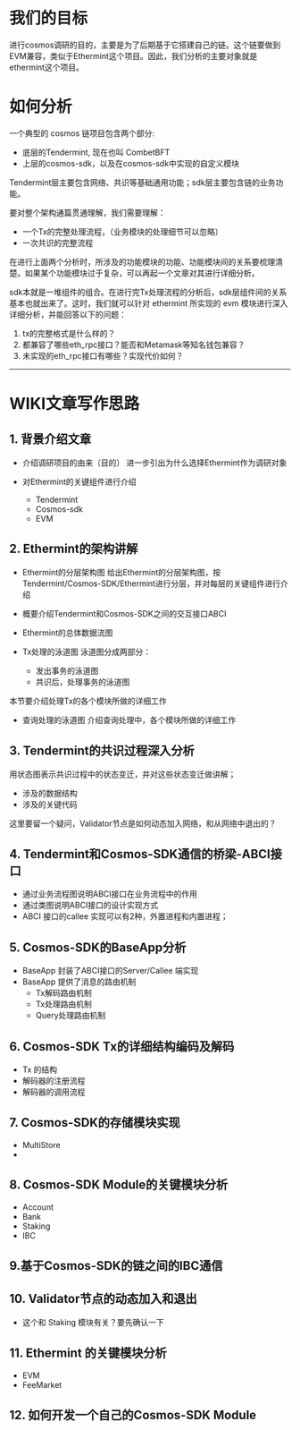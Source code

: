 # 我们的目标

进行cosmos调研的目的，主要是为了后期基于它搭建自己的链。这个链要做到EVM兼容，类似于Ethermint这个项目。因此，我们分析的主要对象就是ethermint这个项目。

# 如何分析

一个典型的 cosmos 链项目包含两个部分:
* 底层的Tendermint, 现在也叫 CombetBFT
* 上层的cosmos-sdk，以及在cosmos-sdk中实现的自定义模块

Tendermint层主要包含网络、共识等基础通用功能；sdk层主要包含链的业务功能。

要对整个架构通篇贯通理解，我们需要理解：
* 一个Tx的完整处理流程，（业务模块的处理细节可以忽略）
* 一次共识的完整流程

在进行上面两个分析时，所涉及的功能模块的功能、功能模块间的关系要梳理清楚。如果某个功能模块过于复杂，可以再起一个文章对其进行详细分析。

sdk本就是一堆组件的组合。在进行完Tx处理流程的分析后，sdk层组件间的关系基本也就出来了。这时，我们就可以针对 ethermint 所实现的 evm 模块进行深入详细分析，并能回答以下的问题：
1. tx的完整格式是什么样的？
2. 都兼容了哪些eth_rpc接口？能否和Metamask等知名钱包兼容？
3. 未实现的eth_rpc接口有哪些？实现代价如何？


---

# WIKI文章写作思路

## 1. 背景介绍文章

* 介绍调研项目的由来（目的）
进一步引出为什么选择Ethermint作为调研对象

* 对Ethermint的关键组件进行介绍
  * Tendermint
  * Cosmos-sdk
  * EVM

## 2. Ethermint的架构讲解

* Ethermint的分层架构图
给出Ethermint的分层架构图，按Tendermint/Cosmos-SDK/Ethermint进行分层，并对每层的关键组件进行介绍
* 概要介绍Tendermint和Cosmos-SDK之间的交互接口ABCI

* Ethermint的总体数据流图

* Tx处理的泳道图
泳道图分成两部分：
  * 发出事务的泳道图
  * 共识后，处理事务的泳道图

本节要介绍处理Tx的各个模块所做的详细工作

* 查询处理的泳道图
介绍查询处理中，各个模块所做的详细工作

## 3. Tendermint的共识过程深入分析
用状态图表示共识过程中的状态变迁，并对这些状态变迁做讲解；
* 涉及的数据结构
* 涉及的关键代码

这里要留一个疑问，Validator节点是如何动态加入网络，和从网络中退出的？


## 4. Tendermint和Cosmos-SDK通信的桥梁-ABCI接口
* 通过业务流程图说明ABCI接口在业务流程中的作用
* 通过类图说明ABCI接口的设计实现方式
* ABCI 接口的callee 实现可以有2种，外置进程和内置进程；

## 5. Cosmos-SDK的BaseApp分析
* BaseApp 封装了ABCI接口的Server/Callee 端实现
* BaseApp 提供了消息的路由机制
    * Tx解码路由机制
    * Tx处理路由机制
    * Query处理路由机制


## 6. Cosmos-SDK Tx的详细结构编码及解码
* Tx 的结构
* 解码器的注册流程
* 解码器的调用流程


## 7. Cosmos-SDK的存储模块实现
* MultiStore
* 

## 8. Cosmos-SDK Module的关键模块分析
* Account
* Bank
* Staking
* IBC

## 9.基于Cosmos-SDK的链之间的IBC通信


## 10. Validator节点的动态加入和退出
* 这个和 Staking 模块有关？要先确认一下


## 11. Ethermint 的关键模块分析
* EVM
* FeeMarket

## 12. 如何开发一个自己的Cosmos-SDK Module

